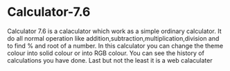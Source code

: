 # Calculator-7.6

Calculator 7.6 is a calaculator which work as a simple ordinary calculator. It do all normal operation like addition,subtraction,multiplication,division and to find % and root of a number. In this calculator you can change the theme colour into solid colour or into RGB colour. You can see the history of calculations you have done. Last but not the least it is a web calaculater
